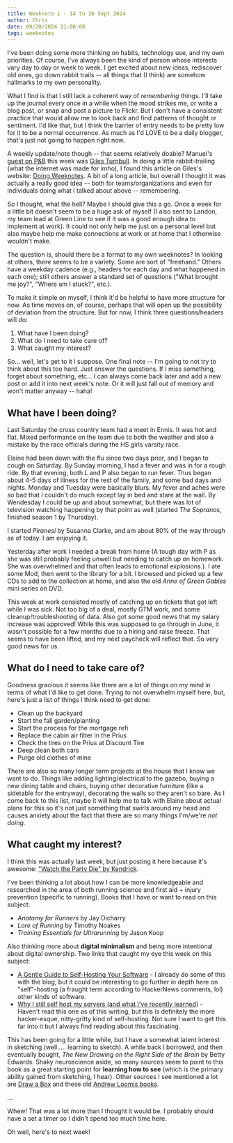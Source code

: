 ```yaml
---
title: Weeknote 1 - 14 to 20 Sept 2024
author: Chris
date: 09/20/2024 11:00:08 
tags: weeknotes
---
```


I've been doing some more thinking on habits, technology use, and my own priorities. Of course, I've always been the kind of person whose interests vary day to day or week to week. I get excited about new ideas, rediscover old ones, go down rabbit trails -- all things that (I think) are somehow hallmarks to my own personality.

What I find is that I still lack a coherent way of *remembering* things. I'll take up the journal every once in a while when the mood strikes me, or write a blog post, or snap and post a picture to Flickr. But I don't have a consistent practice that would allow me to look back and find patterns of thought or sentiment. I'd like that, but I think the barrier of entry needs to be pretty low for it to be a normal occurrence. As much as I'd LOVE to be a daily blogger, that's just not going to happen right now.

A weekly update/note though -- that seems relatively doable? Manuel's [guest on P&B](https://manuelmoreale.com/pb-giles-turnbull) this week was [Giles Turnbull](https://gilest.org/). In doing a little rabbit-trailing (what the internet was made for imho), I found this article on Giles's website: [Doing Weeknotes](https://doingweeknotes.com/). A bit of a long article, but overall I thought it was actually a really good idea -- both for teams/organizations and even for individuals doing what I talked about above -- remembering.

So I thought, what the hell? Maybe I should give this a go. Once a week for a little bit doesn't seem to be a huge ask of myself (I also sent to Landon, my team lead at Green Line to see if it was a good enough idea to implement at work). It could not only help me just on a personal level but also maybe help me make connections at work or at home that I otherwise wouldn't make. 

The question is, should there be a format to my own weeknotes? In looking at others, there seems to be a variety. Some are sort of "freehand." Others have a weekday cadence (e.g., headers for each day and what happened in each one); still others answer a standard set of questions ("What brought me joy?", "Where am I stuck?", etc.).

To make it simple on myself, I think it'd be helpful to have more structure for now. As time moves on, of course, perhaps that will open up the possibility of deviation from the structure. But for now, I think three questions/headers will do:

1. What have I been doing?
2. What do I need to take care of?
3. What caught my interest?

So... well, let's get to it I suppose. One final note -- I'm going to not try to think about this too hard. Just answer the questions. If I miss something, forget about something, etc... I can always come back later and add a new post or add it into next week's note. Or it will just fall out of memory and won't matter anyway -- haha!

## What have I been doing?

Last Saturday the cross country team had a meet in Ennis. It was hot and flat. Mixed performance on the team due to both the weather and also a mistake by the race officials during the HS girls varsity race. 

Elaine had been down with the flu since two days prior, and I began to cough on Saturday. By Sunday morning, I had a fever and was in for a rough ride. By that evening, both L and P also began to run fever. Thus began about 4-5 days of illness for the rest of the family, and some bad days and nights. Monday and Tuesday were basically blurs. My fever and aches were so bad that I couldn't do much except lay in bed and stare at the wall. By Wendesday I could be up and about somewhat, but there was lot of television watching happening by that point as well (started *The Sopranos*, finished season 1 by Thursday). 

I started *Piranesi* by Susanna Clarke, and am about 80% of the way through as of today. I am enjoying it.

Yesterday after work I needed a break from home (A tough day with P as she was still probably feeling unwell but needing to catch up on homework. She was overwhelmed and that often leads to emotional explosions.). I ate some Mod, then went to the library for a bit. I browsed and picked up a few CDs to add to the collection at home, and also the old *Anne of Green Gables* mini series on DVD.

This week at work consisted mostly of catching up on tickets that got left while I was sick. Not too big of a deal, mostly GTM work, and some cleanup/troubleshooting of data. Also got some good news that my salary increase was approved! While this was supposed to go through in June, it wasn't possible for a few months due to a hiring and raise freeze. That seems to have been lifted, and my next paycheck will reflect that. So very good news for us.

## What do I need to take care of?

Goodness gracious it seems like there are a lot of things on my mind in terms of what I'd like to get done. Trying to not overwhelm myself here, but, here's just a list of things I think need to get done:

- Clean up the backyard
- Start the fall garden/planting
- Start the process for the mortgage refi
- Replace the cabin air filter in the Prius
- Check the tires on the Prius at Discount Tire
- Deep clean both cars
- Purge old clothes of mine

There are also so many longer term projects at the house that I know we want to do. Things like adding lighting/electrical to the gazebo, buying a new dining table and chairs, buying other decorative furniture (like a sidetable for the entryway), decorating the walls so they aren't so bare. As I come back to this list, maybe it will help me to talk with Elaine about actual plans for this so it's not just something that swirls around my head and causes anxiety about the fact that there are so many things I'm/we're *not doing*.

## What caught my interest?

I think this was actually last week, but just posting it here because it's awesome: ["Watch the Party Die" by Kendrick](https://www.youtube.com/watch?v=zISYJ-bT7DQ).

I've been thinking a lot about how I can be more knowledgeable and researched in the area of both running science and first aid + injury prevention (specific to running). Books that I have or want to read on this subject:

- *Anatomy for Runners* by Jay Dicharry
- *Lore of Running* by Timothy Noakes
- *Training Essentials for Ultrarunning* by Jason Koop

Also thinking more about **digital minimalism** and being more intentional about digital ownership. Two links that caught my eye this week on this subject:

- [A Gentle Guide to Self-Hosting Your Software](https://knhash.in/gentle-guide-to-self-hosting/) - I already do some of this with the blog, but it could be interesting to go further in depth here on "self"-hosting (a fraught term according to HackerNews comments, lol) other kinds of software.
- [Why I still self host my servers (and what I've recently learned)](https://chollinger.com/blog/2024/08/why-i-still-self-host-my-servers-and-what-ive-recently-learned/) - Haven't read this one as of this writing, but this is definitely the more hacker-esque, nitty-gritty kind of self-hosting. Not sure I want to get this far into it but I always find reading about this fascinating.

This has been going for a little while, but I have a somewhat latent interest in sketching (well..... learning to sketch). A while back I borrowed, and then eventually bought, *The New Drawing on the Right Side of the Brain* by Betty Edwards. Shaky neuroscience aside, so many sources seem to point to this book as a great starting point for **learning how to see** (which is the primary ability gained from sketching, I hear). Other sources I see mentioned a lot are [Draw a Box](https://drawabox.com/) and these old [Andrew Loomis books](http://www.alexhays.com/loomis/).


...

Whew! That was a lot more than I thought it would be. I probably should have a set a timer so I didn't spend too much time here.

Oh well, here's to next week!